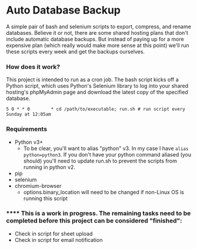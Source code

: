 # Auto Database Backup
A simple pair of bash and selenium scripts to export, compress, and rename databases. Believe it or not, there are some shared hosting plans that don't include automatic database backups. But instead of paying up for a more expensive plan (which really would make more sense at this point) we'll run these scripts every week and get the backups ourselves.


### How does it work?
This project is intended to run as a cron job. The bash script kicks off a Python script, which uses Python's Selenium library to log into your shared hosting's phpMyAdmin page and download the latest copy of the specified database.

```
5 0 * * 0        * cd /path/to/executable; run.sh # run script every Sunday at 12:05am
````

### Requirements 
* Python v3+
   * To be clear, you'll want to alias "python" v3. In my case I have `alias python=python3`. If you don't have your python command aliased (you should) you'll need to update run.sh to prevent the scripts from running in python v2.
* pip
* selenium
* chromium-browser 
    * options.binary_location will need to be changed if non-Linux OS is running this script

### *\*\*\* This is a work in progress. The remaining tasks need to be completed before this project can be considered "finished":
- Check in script for sheet upload
- Check in script for email notification
